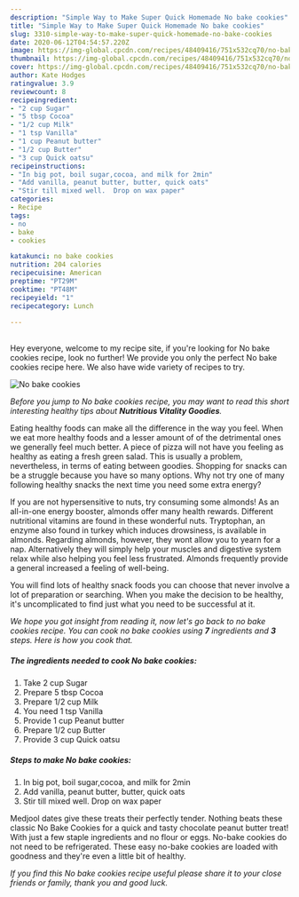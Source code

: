 ```yaml
---
description: "Simple Way to Make Super Quick Homemade No bake cookies"
title: "Simple Way to Make Super Quick Homemade No bake cookies"
slug: 3310-simple-way-to-make-super-quick-homemade-no-bake-cookies
date: 2020-06-12T04:54:57.220Z
image: https://img-global.cpcdn.com/recipes/48409416/751x532cq70/no-bake-cookies-recipe-main-photo.jpg
thumbnail: https://img-global.cpcdn.com/recipes/48409416/751x532cq70/no-bake-cookies-recipe-main-photo.jpg
cover: https://img-global.cpcdn.com/recipes/48409416/751x532cq70/no-bake-cookies-recipe-main-photo.jpg
author: Kate Hodges
ratingvalue: 3.9
reviewcount: 8
recipeingredient:
- "2 cup Sugar"
- "5 tbsp Cocoa"
- "1/2 cup Milk"
- "1 tsp Vanilla"
- "1 cup Peanut butter"
- "1/2 cup Butter"
- "3 cup Quick oatsu"
recipeinstructions:
- "In big pot, boil sugar,cocoa, and milk for 2min"
- "Add vanilla, peanut butter, butter, quick oats"
- "Stir till mixed well.  Drop on wax paper"
categories:
- Recipe
tags:
- no
- bake
- cookies

katakunci: no bake cookies 
nutrition: 204 calories
recipecuisine: American
preptime: "PT29M"
cooktime: "PT48M"
recipeyield: "1"
recipecategory: Lunch

---
```

<br>
Hey everyone, welcome to my recipe site, if you're looking for No bake cookies recipe, look no further! We provide you only the perfect No bake cookies recipe here. We also have wide variety of recipes to try.
<br>


![No bake cookies](https://img-global.cpcdn.com/recipes/48409416/751x532cq70/no-bake-cookies-recipe-main-photo.jpg)

<i>Before you jump to No bake cookies recipe, you may want to read this short interesting healthy tips about 
<strong>Nutritious Vitality Goodies</strong>.</i>
</br>

Eating healthy foods can make all the difference in the way you feel. When we eat more healthy foods and a lesser amount of of the detrimental ones we generally feel much better. A piece of pizza will not have you feeling as healthy as eating a fresh green salad. This is usually a problem, nevertheless, in terms of eating between goodies. Shopping for snacks can be a struggle because you have so many options. Why not try one of many following healthy snacks the next time you need some extra energy?

If you are not hypersensitive to nuts, try consuming some almonds! As an all-in-one energy booster, almonds offer many health rewards. Different nutritional vitamins are found in these wonderful nuts. Tryptophan, an enzyme also found in turkey which induces drowsiness, is available in almonds. Regarding almonds, however, they wont allow you to yearn for a nap. Alternatively they will simply help your muscles and digestive system relax while also helping you feel less frustrated. Almonds frequently provide a general increased a feeling of well-being.

You will find lots of healthy snack foods you can choose that never involve a lot of preparation or searching. When you make the decision to be healthy, it's uncomplicated to find just what you need to be successful at it.


<i>We hope you got insight from reading it, now let's go back to no bake cookies recipe. You can cook no bake cookies using <strong>7</strong> ingredients and <strong>3</strong> steps. Here is how you cook that.
</i>

##### The ingredients needed to cook No bake cookies:

1. Take 2 cup Sugar
1. Prepare 5 tbsp Cocoa
1. Prepare 1/2 cup Milk
1. You need 1 tsp Vanilla
1. Provide 1 cup Peanut butter
1. Prepare 1/2 cup Butter
1. Provide 3 cup Quick oatsu


##### Steps to make No bake cookies:

1. In big pot, boil sugar,cocoa, and milk for 2min
1. Add vanilla, peanut butter, butter, quick oats
1. Stir till mixed well.  Drop on wax paper


Medjool dates give these treats their perfectly tender. Nothing beats these classic No Bake Cookies for a quick and tasty chocolate peanut butter treat! With just a few staple ingredients and no flour or eggs. No-bake cookies do not need to be refrigerated. These easy no-bake cookies are loaded with goodness and they&#39;re even a little bit of healthy. 

<i>If you find this No bake cookies recipe useful please share it to your close friends or family, thank you and good luck.</i>

